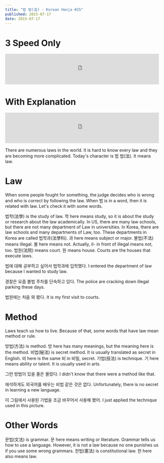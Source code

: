 ```yaml
---
title: "법 법(法) - Korean Hanja #25"
published: 2015-07-17
date: 2015-07-17
---
```


#  3 Speed Only

<iframe id="audio_iframe" src="https://www.podbean.com/media/player/2cb7f-576a7a?skin=2" width="100%" height="100" frameborder="0" scrolling="no"></iframe>

#  With Explanation

<iframe id="audio_iframe" src="https://www.podbean.com/media/player/r8pkb-576a7f?skin=2" width="100%" height="100" frameborder="0" scrolling="no"></iframe>

There are numerous laws in the world. It is hard to know every law and they are becoming more complicated. Today's character is 법 법(法). It means law.

#  Law

When some people fought for something, the judge decides who is wrong and who is correct by following the law. When 법 is in a word, then it is related with law. Let's check it with some words.

법학(法學) is the study of law. 학 here means study, so it is about the study or research about the law academically. In US, there are many law schools, but there are not many department of Law in universities. In Korea, there are law schools and many departments of Law, too. These departments in Korea are called 법학과(法學科). 과 here means subject or major.
불법(不法) means illegal. 불 here means not. Actually, il- in front of illegal means not, too.
법원(法院) means court. 원 means house. Courts are the houses that execute laws.

법에 대해 공부하고 싶어서 법학과에 입학했다.
I entered the department of law because I wanted to study law.

경찰은 요즘 불법 주차를 단속하고 있다.
The police are cracking down illegal parking these days.

법원에는 처음 와 봤다.
It is my first visit to courts.

#  Method

Laws teach us how to live. Because of that, some words that have law mean method or rule.

방법(方法) is method. 방 here has many meanings, but the meaning here is the method.
비법(秘法) is secret method. It is usually translated as secret in English. 비 here is the same 비 in 비밀, secret.
기법(技法) is technique. 기 here means ability or talent. It is usually used in arts.

그런 방법이 있을 줄은 몰랐다.
I didn't know that there were a method like that.

애석하게도 외국어를 배우는 비법 같은 것은 없다.
Unfortunately, there is no secret in learning a new language.

이 그림에서 사용된 기법을 조금 바꾸어서 사용해 봤어.
I just applied the technique used in this picture.

#  Other Words

문법(文法) is grammar. 문 here means writing or literature. Grammar tells us how to use a language. However, it is not a law because no one punishes us if you use some wrong grammars.
헌법(憲法) is constitutional law. 헌 here also means law.